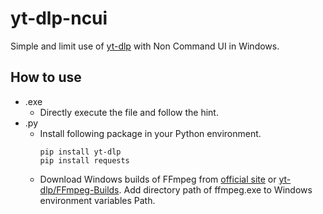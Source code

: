 # yt-dlp-ncui
Simple and limit use of [yt-dlp](https://github.com/yt-dlp/yt-dlp) with Non Command UI in Windows.
## How to use
- .exe
  - Directly execute the file and follow the hint.
- .py
  - Install following package in your Python environment.
    ```
    pip install yt-dlp
    pip install requests
    ```
  - Download Windows builds of FFmpeg from [official site](https://www.ffmpeg.org/) or [yt-dlp/FFmpeg-Builds](https://github.com/yt-dlp/FFmpeg-Builds).
    Add directory path of ffmpeg.exe to Windows environment variables Path.
